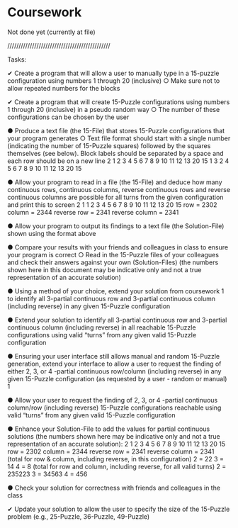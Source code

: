 # Coursework
Not done yet (currently at file)

//////////////////////////////////////////////

Tasks:

✔ Create a program that will allow a user to manually type in a 15-puzzle configuration
using numbers 1 through 20 (inclusive)
○ Make sure not to allow repeated numbers for the blocks

✔ Create a program that will create 15-Puzzle configurations using numbers 1 through 20
(inclusive) in a pseudo random way
○ The number of these configurations can be chosen by the user

● Produce a text file (the 15-File) that stores 15-Puzzle configurations that your program
generates
○ Text file format should start with a single number (indicating the number of
15-Puzzle squares) followed by the squares themselves (see below). Block
labels should be separated by a space and each row should be on a new line
2
1 2 3 4
5 6 7 8
9 10 11 12
13 20 15
1 3 2 4
5 6 7 8
9 10 11 12
13 20 15

● Allow your program to read in a file (the 15-File) and deduce how many continuous rows,
continuous columns, reverse continuous rows and reverse continuous columns are
possible for all turns from the given configuration and print this to screen
2
1
1 2 3 4
5 6 7 8
9 10 11 12
13 20 15
row = 2302
column = 2344
reverse row = 2341
reverse column = 2341

● Allow your program to output its findings to a text file (the Solution-File) shown using the
format above

● Compare your results with your friends and colleagues in class to ensure your program
is correct
○ Read in the 15-Puzzle files of your colleagues and check their answers against
your own (Solution-Files) (the numbers shown here in this document may be
indicative only and not a true representation of an accurate solution)

● Using a method of your choice, extend your solution from coursework 1 to identify all
3-partial continuous row and 3-partial continuous column (including reverse) in any given
15-Puzzle configuration

● Extend your solution to identify all 3-partial continuous row and 3-partial continuous
column (including reverse) in all reachable 15-Puzzle configurations using valid “turns”
from any given valid 15-Puzzle configuration

● Ensuring your user interface still allows manual and random 15-Puzzle generation,
extend your interface to allow a user to request the finding of either 2, 3, or 4 -partial
continuous row/column (including reverse) in any given 15-Puzzle configuration (as
requested by a user - random or manual)
1

● Allow your user to request the finding of 2, 3, or 4 -partial continuous column/row
(including reverse) 15-Puzzle configurations reachable using valid “turns” from any given
valid 15-Puzzle configuration

● Enhance your Solution-File to add the values for partial continuous solutions (the
numbers shown here may be indicative only and not a true representation of an accurate
solution):
2
1 2 3 4
5 6 7 8
9 10 11 12
13 20 15
row = 2302
column = 2344
reverse row = 2341
reverse column = 2341
(total for row & column, including reverse, in this configuration)
2 = 22
3 = 14
4 = 8
(total for row and column, including reverse, for all valid turns)
2 = 235223
3 = 34563
4 = 456

● Check your solution for correctness with friends and colleagues in the class

✔ Update your solution to allow the user to specify the size of the 15-Puzzle problem (e.g.,
25-Puzzle, 36-Puzzle, 49-Puzzle)
